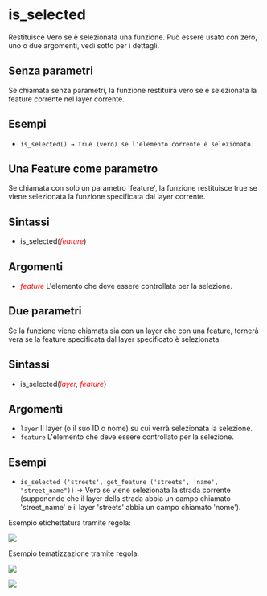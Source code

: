 # is_selected

Restituisce Vero se è selezionata una funzione. Può essere usato con zero, uno o due argomenti, vedi sotto per i dettagli.

## Senza parametri

Se chiamata senza parametri, la funzione restituirà vero se è selezionata la feature corrente nel layer corrente.

## Esempi

* `is_selected() → True (vero) se l'elemento corrente è selezionato.`

## Una Feature come parametro

Se chiamata con solo un parametro 'feature', la funzione restituisce true se viene selezionata la funzione specificata dal layer corrente.

## Sintassi

* is_selected(*<span style="color:red;">feature</span>*)

## Argomenti

* *<span style="color:red;">feature</span>* L'elemento che deve essere controllata per la selezione.

## Due parametri

Se la funzione viene chiamata sia con un layer che con una feature, tornerà vera se la feature specificata dal layer specificato è selezionata.

## Sintassi

* is_selected(*<span style="color:red;">layer</span>, <span style="color:red;">feature</span>*)

## Argomenti

* `layer` Il layer (o il suo ID o nome) su cui verrà selezionata la selezione.
* `feature` L'elemento che deve essere controllato per la selezione.

## Esempi

* `is_selected ('streets', get_feature ('streets', 'name', "street_name"))` → Vero se viene selezionata la strada corrente (supponendo che il layer della strada abbia un campo chiamato 'street_name' e il layer 'streets' abbia un campo chiamato 'nome').

Esempio etichettatura tramite regola:

![](/img/record_e_attributi/is_selected1.gif)

Esempio tematizzazione tramite regola:

![](/img/record_e_attributi/is_selected3.png)

![](/img/record_e_attributi/is_selected2.gif)
